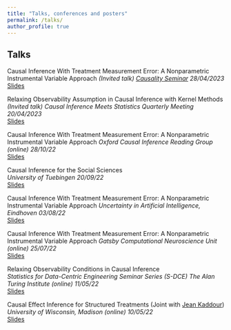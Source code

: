 ```yaml
---
title: "Talks, conferences and posters"
permalink: /talks/
author_profile: true
---
```


## Talks
Causal Inference With Treatment Measurement Error: A Nonparametric Instrumental Variable Approach
*(Invited talk) [Causality Seminar](https://sites.google.com/view/zhigao-guo/causality-seminar) 28/04/2023*  
[Slides](https://yuchen-zhu.github.io/files/china_causality_seminar.pdf)

Relaxing Observability Assumption in Causal Inference with Kernel Methods
*(Invited talk) Causal Inference Meets Statistics Quarterly Meeting 20/04/2023*  
[Slides](https://yuchen-zhu.github.io/files/paris-talk.pdf)

Causal Inference With Treatment Measurement Error: A Nonparametric Instrumental Variable Approach
*Oxford Causal Inference Reading Group (online) 28/10/22*  
[Slides](https://yuchen-zhu.github.io/files/merror_talk_oxford.pdf)

Causal Inference for the Social Sciences  
*University of Tuebingen 20/09/22*  
[Slides](https://yuchen-zhu.github.io/files/causality4education.pdf)

Causal Inference With Treatment Measurement Error: A Nonparametric Instrumental Variable Approach
*Uncertainty in Artificial Intelligence, Eindhoven 03/08/22*  
[Slides](https://yuchen-zhu.github.io/files/uai_slides.pdf)

Causal Inference With Treatment Measurement Error: A Nonparametric Instrumental Variable Approach
*Gatsby Computational Neuroscience Unit (online) 25/07/22*  
[Slides](https://yuchen-zhu.github.io/files/merror_talk_gatsby.pdf)

Relaxing Observability Conditions in Causal Inference  
*Statistics for Data-Centric Engineering Seminar Series (S-DCE) The Alan Turing Institute (online) 11/05/22*  
[Slides](https://yuchen-zhu.github.io/files/S-DCE-talk.pdf)

Causal Effect Inference for Structured Treatments (Joint with [Jean Kaddour](https://jeankaddour.com))  
*University of Wisconsin, Madison (online) 10/05/22*  
[Slides](https://yuchen-zhu.github.io/files/SIN-uwmadison.pdf)

